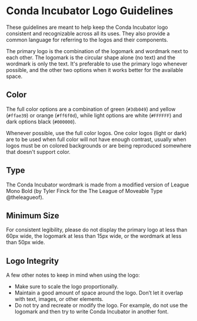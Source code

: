 # Conda Incubator Logo Guidelines
These guidelines are meant to help keep the Conda Incubator logo consistent and recognizable across all its uses. They also provide a common language for referring to the logos and their components.

The primary logo is the combination of the logomark and wordmark next to each other. The logomark is the circular shape alone (no text) and the wordmark is only the text. It's preferable to use the primary logo whenever possible, and the other two options when it works better for the available space.

## Color
The full color options are a combination of green (`#3db049`) and yellow (`#ffae39`) or orange (`#ff6f0d`), while light options are white (`#FFFFFF`) and dark options black (`#000000`).

Whenever possible, use the full color logos. One color logos (light or dark) are to be used when full color will not have enough contrast, usually when logos must be on colored backgrounds or are being reproduced somewhere that doesn't support color.

## Type
The Conda Incubator wordmark is made from a modified version of League Mono Bold (by Tyler Finck for the The League of Moveable Type @theleagueof). 

## Minimum Size
For consistent legibility, please do not display the primary logo at less than 60px wide, the logomark at less than 15px wide, or the wordmark at less than 50px wide.

## Logo Integrity 
A few other notes to keep in mind when using the logo:
- Make sure to scale the logo proportionally.
- Maintain a good amount of space around the logo. Don’t let it overlap with text, images, or other elements.
- Do not try and recreate or modify the logo. For example, do not use the logomark and then try to write Conda Incubator in another font.
